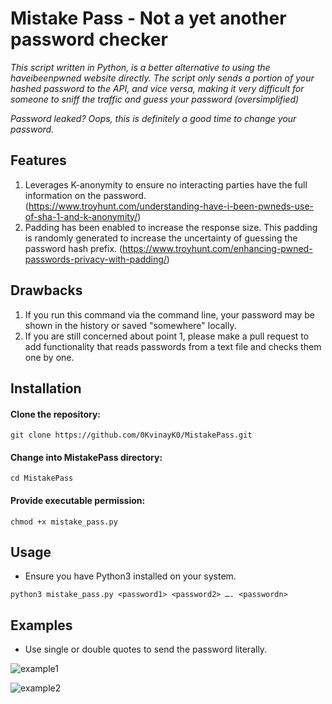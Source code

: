 # Mistake Pass - Not a yet another password checker

_This script written in Python, is a better alternative to using the haveibeenpwned website directly. The script only sends a portion of your hashed password to the API, and vice versa, making it very difficult for someone to sniff the traffic and guess your password (oversimplified)_

_Password leaked? Oops, this is definitely a good time to change your password._


## Features

 1. Leverages K-anonymity to ensure no interacting parties have the full information on the password. (https://www.troyhunt.com/understanding-have-i-been-pwneds-use-of-sha-1-and-k-anonymity/)
 2. Padding has been enabled to increase the response size. This padding is randomly generated to increase the uncertainty of guessing the password hash prefix. (https://www.troyhunt.com/enhancing-pwned-passwords-privacy-with-padding/)


## Drawbacks

 1. If you run this command via the command line, your password may be shown in the history or saved "somewhere" locally.
 2. If you are still concerned about point 1, please make a pull request to add functionality that reads passwords from a text file and checks them one by one.


## Installation

#### Clone the repository:
```
git clone https://github.com/0KvinayK0/MistakePass.git
```
#### Change into MistakePass directory:
```
cd MistakePass
```
#### Provide executable permission:
```
chmod +x mistake_pass.py
```


## Usage

* Ensure you have Python3 installed on your system.

```
python3 mistake_pass.py <password1> <password2> …. <passwordn>
```


## Examples
* Use single or double quotes to send the password literally.

![example1](https://github.com/0KvinayK0/MistakePass/assets/126001522/453da9dc-0e08-4106-906d-529051b039ad)

![example2](https://github.com/0KvinayK0/MistakePass/assets/126001522/64940f35-ff0d-404c-88eb-755076a1ef30)

